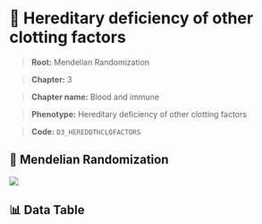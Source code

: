# 🧪 Hereditary deficiency of other clotting factors

> **Root:** Mendelian Randomization

> **Chapter:** 3  

> **Chapter name:** Blood and immune

> **Phenotype:** Hereditary deficiency of other clotting factors  

> **Code:** `D3_HEREDOTHCLOFACTORS`

## 🧬 Mendelian Randomization  

<img src="/MR/Figures/Forward/D3_HEREDOTHCLOFACTORS.png"/>

## 📊 Data Table

<CsvTableMRF src="/public/MR/Data/Forward/D3_HEREDOTHCLOFACTORS.csv"/>

